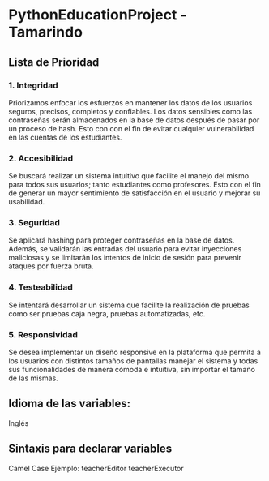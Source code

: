 ﻿# PythonEducationProject - Tamarindo

## Lista de Prioridad
### 1. Integridad
Priorizamos enfocar los esfuerzos en mantener los datos de los usuarios seguros, precisos, completos y confiables. Los datos sensibles como las contraseñas serán almacenados en la base de datos después de pasar por un proceso de hash. Esto con con el fin de evitar cualquier vulnerabilidad en las cuentas de los estudiantes.
### 2. Accesibilidad
Se buscará realizar un sistema intuitivo que facilite el manejo del mismo para todos sus usuarios; tanto estudiantes como profesores. Esto con el fin de generar un mayor sentimiento de satisfacción en el usuario y mejorar su usabilidad.
### 3. Seguridad
Se aplicará hashing para proteger contraseñas en la base de datos. Además, se validarán las entradas del usuario para evitar inyecciones maliciosas y se limitarán los intentos de inicio de sesión para prevenir ataques por fuerza bruta.
### 4. Testeabilidad
Se intentará desarrollar un sistema que facilite la realización de pruebas como ser pruebas caja negra, pruebas automatizadas, etc.
### 5. Responsividad
Se desea implementar un diseño responsive en la plataforma que permita a los usuarios con distintos tamaños de pantallas manejar el sistema y todas sus funcionalidades de manera cómoda e intuitiva, sin importar el tamaño de las mismas.

## Idioma de las variables:
Inglés

## Sintaxis para declarar variables
Camel Case 
Ejemplo: teacherEditor
         teacherExecutor



